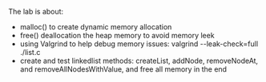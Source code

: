 The lab is about:
- malloc() to create dynamic memory allocation
- free() deallocation the heap memory to avoid memory leek
- using Valgrind to help debug memory issues: valgrind --leak-check=full ./list.c
- create and test linkedlist methods: createList, addNode, removeNodeAt, and removeAllNodesWithValue, and free all memory in the end

